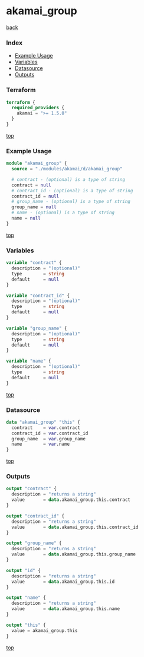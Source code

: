 # akamai_group

[back](../akamai.md)

### Index

- [Example Usage](#example-usage)
- [Variables](#variables)
- [Datasource](#datasource)
- [Outputs](#outputs)

### Terraform

```terraform
terraform {
  required_providers {
    akamai = ">= 1.5.0"
  }
}
```

[top](#index)

### Example Usage

```terraform
module "akamai_group" {
  source = "./modules/akamai/d/akamai_group"

  # contract - (optional) is a type of string
  contract = null
  # contract_id - (optional) is a type of string
  contract_id = null
  # group_name - (optional) is a type of string
  group_name = null
  # name - (optional) is a type of string
  name = null
}
```

[top](#index)

### Variables

```terraform
variable "contract" {
  description = "(optional)"
  type        = string
  default     = null
}

variable "contract_id" {
  description = "(optional)"
  type        = string
  default     = null
}

variable "group_name" {
  description = "(optional)"
  type        = string
  default     = null
}

variable "name" {
  description = "(optional)"
  type        = string
  default     = null
}
```

[top](#index)

### Datasource

```terraform
data "akamai_group" "this" {
  contract    = var.contract
  contract_id = var.contract_id
  group_name  = var.group_name
  name        = var.name
}
```

[top](#index)

### Outputs

```terraform
output "contract" {
  description = "returns a string"
  value       = data.akamai_group.this.contract
}

output "contract_id" {
  description = "returns a string"
  value       = data.akamai_group.this.contract_id
}

output "group_name" {
  description = "returns a string"
  value       = data.akamai_group.this.group_name
}

output "id" {
  description = "returns a string"
  value       = data.akamai_group.this.id
}

output "name" {
  description = "returns a string"
  value       = data.akamai_group.this.name
}

output "this" {
  value = akamai_group.this
}
```

[top](#index)